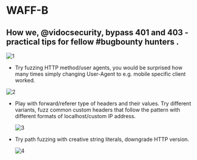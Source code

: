 # WAFF-B
## How we, @vidocsecurity, bypass 401 and 403 - practical tips for fellow #bugbounty hunters <thread>.
  
  
![1](https://github.com/nazmul-ethi/Bypass-401-and-403/assets/130249045/477fb003-1d2d-4dd7-ad3e-4070b0728451)

  
* Try fuzzing HTTP method/user agents, you would be surprised how many times simply changing User-Agent to e.g. mobile specific client worked.
  
![2](https://github.com/nazmul-ethi/Bypass-401-and-403/assets/130249045/3f30383e-ec1c-4775-a4d4-7d9a41b66453)
  
* Play with forward/referer type of headers and their values. Try different variants, fuzz common custom headers that follow the pattern with different formats of localhost/custom IP address.

  ![3](https://github.com/nazmul-ethi/Bypass-401-and-403/assets/130249045/bfe6ddce-13b0-41e8-be2b-c1cb4701fbd8)

  
* Try path fuzzing with creative string literals, downgrade HTTP version.

  ![4](https://github.com/nazmul-ethi/Bypass-401-and-403/assets/130249045/c2a4ca5a-44f2-48d1-a868-40d53e81dfff)


